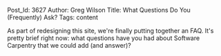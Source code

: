 Post_Id: 3627
Author: Greg Wilson
Title: What Questions Do You (Frequently) Ask?
Tags: content

<p>As part of redesigning this site, we're finally putting together an FAQ.  It's pretty brief right now: what questions have you had about Software Carpentry that we could add (and answer)?</p>
